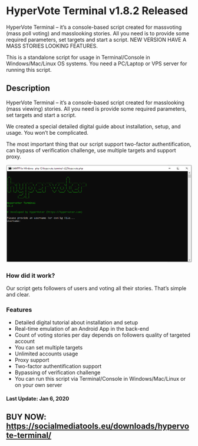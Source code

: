 # HyperVote Terminal v1.8.2 Released
HyperVote Terminal – it’s a console-based script created for massvoting (mass poll voting) and masslooking stories. All you need is to provide some required parameters, set targets and start a script. NEW VERSION HAVE A MASS STORIES LOOKING FEATURES.

This is a standalone script for usage in Terminal/Console in Windows/Mac/Linux OS systems. You need a PC/Laptop or VPS server for running this script.

## Description
HyperVote Terminal – it’s a console-based script created for masslooking (mass viewing) stories. All you need is provide some required parameters, set targets and start a script.

We created a special detailed digital guide about installation, setup, and usage. You won’t be complicated.

The most important thing that our script support two-factor authentification, can bypass of verification challenge, use multiple targets and support proxy.

![](https://raw.githubusercontent.com/socialmediatools/HyperVote-Terminal/master/hypervote-terminal-released.png)

### How did it work?
Our script gets followers of users and voting all their stories. That’s simple and clear.

### Features
- Detailed digital tutorial about installation and setup
- Real-time emulation of an Android App in the back-end
- Count of voting stories per day depends on followers quality of targeted account
- You can set multiple targets
- Unlimited accounts usage
- Proxy support
- Two-factor authentification support
- Bypassing of verification challenge
- You can run this script via Terminal/Console in Windows/Mac/Linux or on your own server

#### Last Update: Jan 6, 2020
## BUY NOW: https://socialmediatools.eu/downloads/hypervote-terminal/

